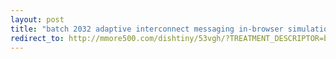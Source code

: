```yaml
---
layout: post
title: "batch 2032 adaptive interconnect messaging in-browser simulation"
redirect_to: http://mmore500.com/dishtiny/53vgh/?TREATMENT_DESCRIPTOR=batch~2032,step~1018,pop~1,id1~wt
---
```

